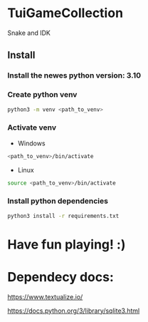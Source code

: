 # TuiGameCollection
Snake and IDK 


## Install

### Install the newes python version: 3.10

### Create python venv

```bash
python3 -m venv <path_to_venv>
```

### Activate venv

 - Windows
  ```bash
  <path_to_venv>/bin/activate
  ```
- Linux
```bash
source <path_to_venv>/bin/activate
```


### Install python dependencies

```bash
python3 install -r requirements.txt
```


# Have fun playing! :)


# Dependecy docs:

https://www.textualize.io/

https://docs.python.org/3/library/sqlite3.html